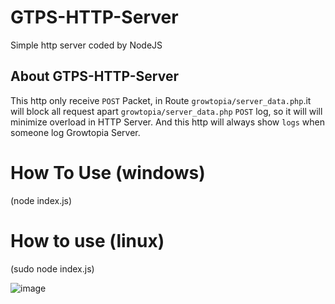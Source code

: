 # GTPS-HTTP-Server
Simple http server coded by NodeJS

## About GTPS-HTTP-Server
This http only receive ``POST`` Packet, in Route ``growtopia/server_data.php``.it will block all request apart ``growtopia/server_data.php`` ``POST`` log, so it will will minimize overload in HTTP Server. And this http will always show ``logs`` when someone log Growtopia Server.

# How To Use (windows)
(node index.js)

# How to use (linux)
(sudo node index.js)

![image](https://cdn.discordapp.com/attachments/752489288377172000/760470795704336384/unknown.png)


